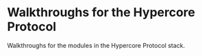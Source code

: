 # Walkthroughs for the Hypercore Protocol
Walkthroughs for the modules in the Hypercore Protocol stack.
